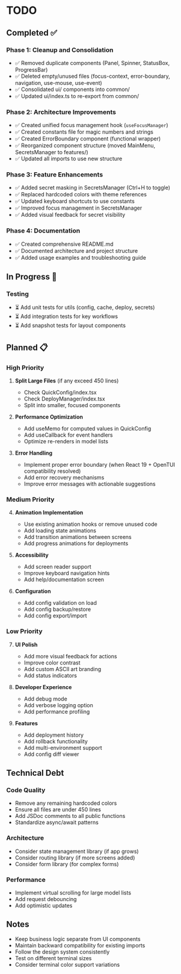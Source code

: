 # TODO

## Completed ✅

### Phase 1: Cleanup and Consolidation

- ✅ Removed duplicate components (Panel, Spinner, StatusBox, ProgressBar)
- ✅ Deleted empty/unused files (focus-context, error-boundary, navigation, use-mouse, use-event)
- ✅ Consolidated ui/ components into common/
- ✅ Updated ui/index.ts to re-export from common/

### Phase 2: Architecture Improvements

- ✅ Created unified focus management hook (`useFocusManager`)
- ✅ Created constants file for magic numbers and strings
- ✅ Created ErrorBoundary component (functional wrapper)
- ✅ Reorganized component structure (moved MainMenu, SecretsManager to features/)
- ✅ Updated all imports to use new structure

### Phase 3: Feature Enhancements

- ✅ Added secret masking in SecretsManager (Ctrl+H to toggle)
- ✅ Replaced hardcoded colors with theme references
- ✅ Updated keyboard shortcuts to use constants
- ✅ Improved focus management in SecretsManager
- ✅ Added visual feedback for secret visibility

### Phase 4: Documentation

- ✅ Created comprehensive README.md
- ✅ Documented architecture and project structure
- ✅ Added usage examples and troubleshooting guide

## In Progress 🚧

### Testing

- ⏳ Add unit tests for utils (config, cache, deploy, secrets)
- ⏳ Add integration tests for key workflows
- ⏳ Add snapshot tests for layout components

## Planned 📋

### High Priority

1. **Split Large Files** (if any exceed 450 lines)

   - Check QuickConfig/index.tsx
   - Check DeployManager/index.tsx
   - Split into smaller, focused components

2. **Performance Optimization**

   - Add useMemo for computed values in QuickConfig
   - Add useCallback for event handlers
   - Optimize re-renders in model lists

3. **Error Handling**
   - Implement proper error boundary (when React 19 + OpenTUI compatibility resolved)
   - Add error recovery mechanisms
   - Improve error messages with actionable suggestions

### Medium Priority

4. **Animation Implementation**

   - Use existing animation hooks or remove unused code
   - Add loading state animations
   - Add transition animations between screens
   - Add progress animations for deployments

5. **Accessibility**

   - Add screen reader support
   - Improve keyboard navigation hints
   - Add help/documentation screen

6. **Configuration**
   - Add config validation on load
   - Add config backup/restore
   - Add config export/import

### Low Priority

7. **UI Polish**

   - Add more visual feedback for actions
   - Improve color contrast
   - Add custom ASCII art branding
   - Add status indicators

8. **Developer Experience**

   - Add debug mode
   - Add verbose logging option
   - Add performance profiling

9. **Features**
   - Add deployment history
   - Add rollback functionality
   - Add multi-environment support
   - Add config diff viewer

## Technical Debt

### Code Quality

- Remove any remaining hardcoded colors
- Ensure all files are under 450 lines
- Add JSDoc comments to all public functions
- Standardize async/await patterns

### Architecture

- Consider state management library (if app grows)
- Consider routing library (if more screens added)
- Consider form library (for complex forms)

### Performance

- Implement virtual scrolling for large model lists
- Add request debouncing
- Add optimistic updates

## Notes

- Keep business logic separate from UI components
- Maintain backward compatibility for existing imports
- Follow the design system consistently
- Test on different terminal sizes
- Consider terminal color support variations
